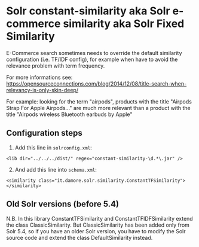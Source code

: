 # Solr constant-similarity aka Solr e-commerce similarity aka Solr Fixed Similarity

E-Commerce search sometimes needs to override the default similarity configuration (i.e. TF/IDF config), for example when have to avoid the relevance problem with term frequency.

For more informations see: https://opensourceconnections.com/blog/2014/12/08/title-search-when-relevancy-is-only-skin-deep/

For example: looking for the term "airpods", products with the title "Airpods Strap For Apple Airpods..." are much more relevant than a product with the title "Airpods wireless Bluetooth earbuds by Apple"

## Configuration steps

1. Add this line in `solrconfig.xml`:

`<lib dir="../../../dist/" regex="constant-similarity-\d.*\.jar" />`

2. And add this line into `schema.xml`:

`<similarity class="it.damore.solr.similarity.ConstantTFSimilarity"></similarity>`

## Old Solr versions (before 5.4)
N.B. In this library ConstantTFSimilarity and ConstantTFIDFSimilarity extend the class ClassicSimilarity.
But ClassicSimilarity has been added only from Solr 5.4, so if you have an older Solr version, you have to modify the Solr source code and extend the class DefaultSimilarity instead.
